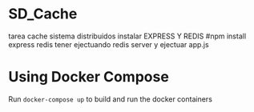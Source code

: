 # SD_Cache
tarea cache sistema distribuidos
instalar EXPRESS Y REDIS 
#npm install express redis
tener ejectuando redis server y ejectuar app.js


# Using Docker Compose

Run `docker-compose up` to build and run the docker containers